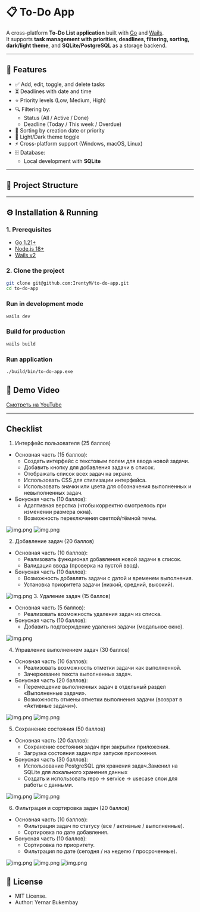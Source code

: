 # 📋 To-Do App

A cross-platform **To-Do List application** built with [Go](https://go.dev/) and [Wails](https://wails.io/).  
It supports **task management with priorities, deadlines, filtering, sorting, dark/light theme**, and **SQLite/PostgreSQL** as a storage backend.

---

## 🚀 Features

- ✅ Add, edit, toggle, and delete tasks
- ⏳ Deadlines with date and time
- ⭐ Priority levels (Low, Medium, High)
- 🔍 Filtering by:
    - Status (All / Active / Done)
    - Deadline (Today / This week / Overdue)
- 📑 Sorting by creation date or priority
- 🎨 Light/Dark theme toggle
- ⚡ Cross-platform support (Windows, macOS, Linux)
- 🗄️ Database:
    - Local development with **SQLite**

---

## 📂 Project Structure

---

## ⚙️ Installation & Running

### 1. Prerequisites
- [Go 1.21+](https://go.dev/dl/)
- [Node.js 18+](https://nodejs.org/)
- [Wails v2](https://wails.io/docs/gettingstarted/installation)

### 2. Clone the project
```bash
git clone git@github.com:IrentyM/to-do-app.git
cd to-do-app
```

### Run in development mode
``` bash    
wails dev
```

### Build for production
```bash
wails build
```

### Run application
```bash
./build/bin/to-do-app.exe
```

## 🎥 Demo Video
[Смотреть на YouTube](https://youtu.be/WfSvDx2at1w)
    
---

##  Checklist
1. Интерфейс пользователя (25 баллов)

- Основная часть (15 баллов):
  - Создать интерфейс с текстовым полем для ввода новой задачи.
  - Добавить кнопку для добавления задачи в список.
  - Отображать список всех задач на экране.
  - Использовать CSS для стилизации интерфейса.
  - Использовать значки или цвета для обозначения выполненных и невыполненных задач.
- Бонусная часть (10 баллов):
  - Адаптивная верстка (чтобы корректно смотрелось при изменении размера окна).
  - Возможность переключения светлой/тёмной темы.
  
![img.png](readme_image/userinterface.png)
![img.png](readme_image/light_dark_theme.png)

2. Добавление задач (20 баллов)
- Основная часть (10 баллов):
  - Реализовать функционал добавления новой задачи в список.
  - Валидация ввода (проверка на пустой ввод).
- Бонусная часть (10 баллов):
  - Возможность добавлять задачи с датой и временем выполнения.
  - Установка приоритета задачи (низкий, средний, высокий).
  
![img.png](readme_image/input_validation_and_set_priority.png)
3. Удаление задач (15 баллов)

- Основная часть (5 баллов):
  - Реализовать возможность удаления задач из списка.
- Бонусная часть (10 баллов):
  - Добавить подтверждение удаления задачи (модальное окно).

![img.png](readme_image/task_delete_and_modal_window.png)

4. Управление выполнением задач (30 баллов)
- Основная часть (10 баллов):
  - Реализовать возможность отметки задачи как выполненной.
  - Зачеркивание текста выполненных задач.
- Бонусная часть (20 баллов):
  - Перемещение выполненных задач в отдельный раздел «Выполненные задачи».
  - Возможность отмены отметки выполнения задачи (возврат в «Активные задачи»).

![img.png](readme_image/task_complete.png)
![img.png](readme_image/active_task.png)

5. Сохранение состояния (50 баллов)

- Основная часть (20 баллов):
  - Сохранение состояния задач при закрытии приложения.
  - Загрузка состояния задач при запуске приложения.
- Бонусная часть (30 баллов):
  - Использование PostgreSQL для хранения задач.Заменил на SQLite для локального хранения данных
  - Создать и использовать repo → service → usecase слои для работы с данными.

![img.png](readme_image/three_layer_architecture.png)
![img.png](readme_image/database_sqlite.png)

6. Фильтрация и сортировка задач (20 баллов)
- Основная часть (10 баллов):
  - Фильтрация задач по статусу (все / активные / выполненные).
  - Сортировка по дате добавления.
- Бонусная часть (10 баллов):
  - Сортировка по приоритету.
  - Фильтрация по дате (сегодня / на неделю / просроченные).

![img.png](readme_image/filter_by_deadline.png)
![img.png](readme_image/filter_by_priority.png)
![img.png](readme_image/filter_by_status.png)



## 📜 License
- MIT License.
- Author: Yernar Bukembay














